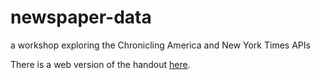# newspaper-data

a workshop exploring the Chronicling America and New York Times APIs

There is a web version of the handout [here](https://htmlpreview.github.io/?https://github.com/giannetti/newspaper-data/blob/master/newspaper-data.html).